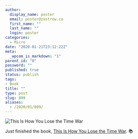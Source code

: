 ```yaml
---
author:
  display_name: poster
  email: poster@zastrow.co
  first_name: ""
  last_name: ""
  login: poster
categories:
  - Micro
date: "2020-01-21T23:12:22Z"
meta:
  _wpcom_is_markdown: "1"
parent_id: "0"
password: ""
published: true
status: publish
tags:
- Book
title: ""
type: post
slug: 809
aliases:
  - /2020/01/809/
---
```

<p><img src="https://i.gr-assets.com/images/S/compressed.photo.goodreads.com/books/1545755487l/43352954._SX318_.jpg" alt="This Is How You Lose the Time War" /></p>
<p>Just finished the book, <a href="https://www.goodreads.com/review/show/3134962164?utm_medium=api&amp;utm_source=rss">This Is How You Lose the Time War</a>. 📚</p>
